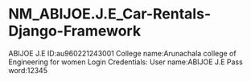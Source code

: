 # NM_ABIJOE.J.E_Car-Rentals-Django-Framework
ABIJOE J.E
ID:au960221243001
College name:Arunachala college of Engineering for women
Login Credentials:
User name:ABIJOE J.E
Pass word:12345
